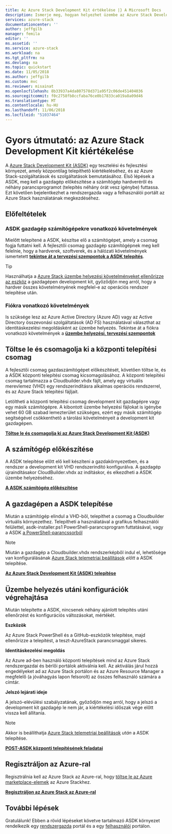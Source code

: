 ```yaml
---
title: Az Azure Stack Development Kit értékelése |} A Microsoft Docs
description: Ismerje meg, hogyan helyezhet üzembe az Azure Stack Development Kit értékelési célokra.
services: azure-stack
documentationcenter: ''
author: jeffgilb
manager: femila
editor: ''
ms.assetid: ''
ms.service: azure-stack
ms.workload: na
ms.tgt_pltfrm: na
ms.devlang: na
ms.topic: quickstart
ms.date: 11/05/2018
ms.author: jeffgilb
ms.custom: mvc
ms.reviewer: misainat
ms.openlocfilehash: 8b33937a4da807578d371a95f2c06de451404036
ms.sourcegitcommit: f0c2758fb8ccfaba76ce0b17833ca019a8a09d46
ms.translationtype: MT
ms.contentlocale: hu-HU
ms.lasthandoff: 11/06/2018
ms.locfileid: "51037464"
---
```

# <a name="quickstart-evaluate-the-azure-stack-development-kit"></a>Gyors útmutató: az Azure Stack Development Kit kiértékelése

A [Azure Stack Development Kit (ASDK)](.\asdk\asdk-what-is.md) egy tesztelési és fejlesztési környezet, amely központilag telepíthető kiértékeléséhez, és az Azure Stack-szolgáltatások és szolgáltatások bemutatásához. Első lépések a ASDK, meg kell a gazdagép előkészítése a számítógép hardveréről és néhány parancsprogramot (telepítés néhány órát vesz igénybe) futtassa. Ezt követően bejelentkezhet a rendszergazda vagy a felhasználói portált az Azure Stack használatának megkezdéséhez.

## <a name="prerequisites"></a>Előfeltételek

### <a name="asdk-host-computer-requirements"></a>ASDK gazdagép számítógépekre vonatkozó követelmények

Mielőtt telepítené a ASDK, készítse elő a számítógépet, amely a csomag fogja futtatni kell. A fejlesztői csomag gazdagép számítógépnek meg kell felelnie, hogy a hardverek, szoftverek, és a hálózati követelmények ismertetett  **[tekintse át a tervezési szempontok a ASDK telepítés](.\asdk\asdk-deploy-considerations.md)**.

> [!TIP]
> Használhatja a [Azure Stack üzembe helyezési követelményeket ellenőrizze az eszköz](https://gallery.technet.microsoft.com/Deployment-Checker-for-50e0f51b) a gazdagépen development kit, győződjön meg arról, hogy a hardver összes követelményének megfelel-e az operációs rendszer telepítése után.

### <a name="account-requirements"></a>Fiókra vonatkozó követelmények

Is szüksége lesz az Azure Active Directory (Azure AD) vagy az Active Directory összevonási szolgáltatások (AD FS) használatával választhat az identitáskezelési megoldásként az üzembe helyezés. Tekintse át a fiókra vonatkozó követelmények a  **[üzembe helyezési, tervezési szempontok](.\asdk\asdk-deploy-considerations.md#account-requirements)**

## <a name="download-and-extract-the-deployment-package"></a>Töltse le és csomagolja ki a központi telepítési csomag

A fejlesztői csomag gazdaszámítógépet előkészítését, követően töltse le, és a ASDK központi telepítési csomag kicsomagolásához. A központi telepítési csomag tartalmazza a Cloudbuilder.vhdx fájlt, amely egy virtuális merevlemez (VHD) egy rendszerindításra alkalmas operációs rendszerrel, és az Azure Stack telepítési fájljait.

Letöltheti a központi telepítési csomag development kit gazdagépre vagy egy másik számítógépre. A kibontott üzembe helyezési fájlokat is igénybe vehet 60 GB szabad lemezterület szükséges, ezért egy másik számítógép segítségével csökkenthető a tárolási követelményeit a development kit gazdagépen.

**[Töltse le és csomagolja ki az Azure Stack Development Kit (ASDK)](.\asdk\asdk-download.md)**

## <a name="prepare-the-host-computer"></a>A számítógép előkészítése

A ASDK telepítése előtt elő kell készíteni a gazdakörnyezetben, és a rendszer a development kit VHD rendszerindító konfigurálva. A gazdagép újraindításakor CloudBuilder.vhdx az indításkor, és elkezdheti a ASDK üzembe helyezéséhez.

**[A ASDK számítógép előkészítése](.\asdk\asdk-prepare-host.md)**

## <a name="install-the-asdk-on-the-host-computer"></a>A gazdagépen a ASDK telepítése

Miután a számítógép elindul a VHD-ből, telepíthet a csomag a Cloudbuilder virtuális környezethez. Telepítheti a használatával a grafikus felhasználói felülettel, asdk-installer.ps1 PowerShell-parancsprogram futtatásával, vagy a ASDK [a PowerShell-parancssorból](.\asdk\asdk-deploy-powershell.md)

> [!NOTE]
> Miután a gazdagép a Cloudbuilder.vhdx rendszerképből indul el, lehetősége van konfigurálásának [Azure Stack telemetriai beállítások](.\asdk\asdk-telemetry.md#set-telemetry-level-in-the-windows-registry) *előtt* a ASDK telepítése.

**[Az Azure Stack Development Kit (ASDK) telepítése](.\asdk\asdk-install.md)**

## <a name="perform-post-deployment-configurations"></a>Üzembe helyezés utáni konfigurációk végrehajtása

Miután telepítette a ASDK, nincsenek néhány ajánlott telepítés utáni ellenőrzést és konfigurációs változásokat, mértékét.

**Eszközök**

Az Azure Stack PowerShell és a GitHub-eszközök telepítése, majd ellenőrizze a telepítést, a teszt-AzureStack parancsmaggal sikeres.

**Identitáskezelési megoldás**

Az Azure ad-ben használó központi telepítések mind az Azure Stack rendszergazdai és bérlői portálok aktiválnia kell. Az aktiválás járul hozzá engedélyeket ad az Azure Stack portálon és az Azure Resource Manager a megfelelő (a jóváhagyás lapon felsorolt) az összes felhasználó számára a címtár.

**Jelszó lejárati ideje**

A jelszó-elévülési szabályzatának, győződjön meg arról, hogy a jelszó a development kit gazdagép le nem jár, a kiértékelési időszak vége előtt vissza kell állítania.

> [!NOTE]
> Akkor is beállíthatja [Azure Stack telemetriai beállítások](.\asdk\asdk-telemetry.md#enable-or-disable-telemetry-after-deployment) *után* a ASDK telepítése.

**[POST-ASDK központi telepítésének feladatai](.\asdk\asdk-post-deploy.md)**

## <a name="register-with-azure"></a>Regisztráljon az Azure-ral

Regisztrálnia kell az Azure Stack az Azure-ral, hogy [töltse le az Azure marketplace-elemek](.\asdk\asdk-marketplace-item.md) az Azure Stackhez.

**[Regisztráljon az Azure Stack az Azure-ral](.\asdk\asdk-register.md)**

## <a name="next-steps"></a>További lépések

Gratulálunk! Ebben a rövid lépéseket követve tartalmazó ASDK környezet rendelkezik egy [rendszergazda](https://adminportal.local.azurestack.external) portál és a egy [felhasználói](https://portal.local.azurestack.external) portálon.

